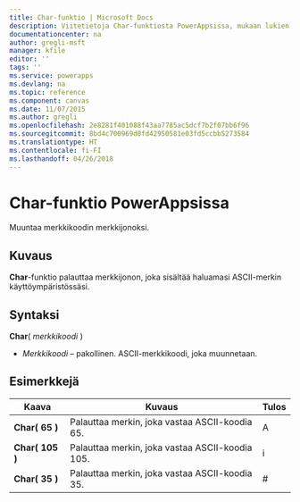 ```yaml
---
title: Char-funktio | Microsoft Docs
description: Viitetietoja Char-funktiosta PowerAppsissa, mukaan lukien syntaksi ja esimerkkejä
documentationcenter: na
author: gregli-msft
manager: kfile
editor: ''
tags: ''
ms.service: powerapps
ms.devlang: na
ms.topic: reference
ms.component: canvas
ms.date: 11/07/2015
ms.author: gregli
ms.openlocfilehash: 2e8281f401088f43aa7785ac5dcf7b2f07bb6f96
ms.sourcegitcommit: 8bd4c700969d0fd42950581e03fd5ccbb5273584
ms.translationtype: HT
ms.contentlocale: fi-FI
ms.lasthandoff: 04/26/2018
---
```

# <a name="char-function-in-powerapps"></a>Char-funktio PowerAppsissa
Muuntaa merkkikoodin merkkijonoksi.

## <a name="description"></a>Kuvaus
**Char**-funktio palauttaa merkkijonon, joka sisältää haluamasi ASCII-merkin käyttöympäristössäsi.

## <a name="syntax"></a>Syntaksi
**Char**( *merkkikoodi* )

* *Merkkikoodi* – pakollinen. ASCII-merkkikoodi, joka muunnetaan.

## <a name="examples"></a>Esimerkkejä
| Kaava | Kuvaus | Tulos |
| --- | --- | --- |
| **Char( 65 )** |Palauttaa merkin, joka vastaa ASCII-koodia 65. |A |
| **Char( 105 )** |Palauttaa merkin, joka vastaa ASCII-koodia 105. |i |
| **Char( 35 )** |Palauttaa merkin, joka vastaa ASCII-koodia 35. |# |

